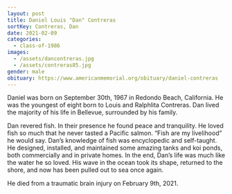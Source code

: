 ```yaml
---
layout: post
title: Daniel Louis "Dan" Contreras
sortKey: Contreras, Dan
date: 2021-02-09
categories:
  - class-of-1986
images:
  - /assets/dancontreras.jpg
  - /assets/contreras85.jpg
gender: male
obituary: https://www.americanmemorial.org/obituary/daniel-contreras
---
```

Daniel was born on September 30th, 1967 in Redondo Beach, California. He was the youngest of eight born to Louis and Ralphlita Contreras. Dan lived the majority of his life in Bellevue, surrounded by his family. 

Dan revered fish. In their presence he found peace and tranquility. He loved fish so much that he never tasted a Pacific salmon. “Fish are my livelihood” he would say. Dan’s knowledge of fish was encyclopedic and self-taught. He designed, installed, and maintained some amazing tanks and koi ponds, both commercially and in private homes. In the end, Dan’s life was much like the water he so loved. His wave in the ocean took its shape, returned to the shore, and now has been pulled out to sea once again.

He died from a traumatic brain injury on February 9th, 2021.
